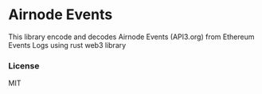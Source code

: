 # Airnode Events

This library encode and decodes Airnode Events (API3.org) from Ethereum Events Logs using rust web3 library

### License

MIT


